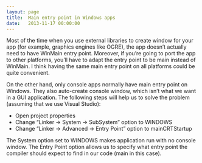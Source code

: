 ```yaml
---
layout: page
title:  Main entry point in Windows apps
date:   2013-11-17 00:00:00
---
```


Most of the time when you use external libraries to create window for your app (for example, graphics engines like OGRE),
the app doesn’t actually need to have WinMain entry point. Moreover, if you’re going to port the app to other platforms, you’ll have to adapt
the entry point to be main instead of WinMain. I think having the same main entry point on all platforms could be quite convenient.

On the other hand, only console apps normally have main entry point on Windows. They also auto-create console window, which isn’t
what we want in a GUI application. The following steps will help us to solve the problem (assuming that we use Visual Studio):

* Open project properties
* Change “Linker -> System -> SubSystem” option to WINDOWS
* Change “Linker -> Advanced -> Entry Point” option to mainCRTStartup

The System option set to WINDOWS makes application run with no console window. The Entry Point option allows us to specify what
entry point the compiler should expect to find in our code (main in this case).
